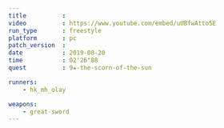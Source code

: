 ```yaml
---
title          :
video          : https://www.youtube.com/embed/uUBfwAttoSE
run_type       : freestyle
platform       : pc
patch_version  : 
date           : 2019-08-20
time           : 02'26"88
quest          : 9★-the-scorn-of-the-sun

runners:
    - hk_mh_olay

weapons:
    - great-sword
---
```

